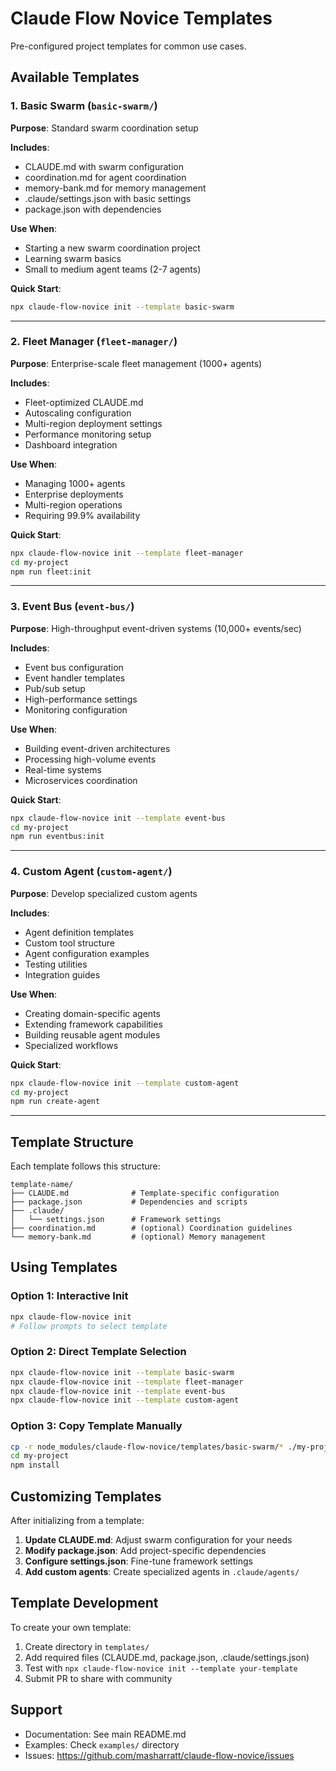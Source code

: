 # Claude Flow Novice Templates

Pre-configured project templates for common use cases.

## Available Templates

### 1. Basic Swarm (`basic-swarm/`)

**Purpose**: Standard swarm coordination setup

**Includes**:
- CLAUDE.md with swarm configuration
- coordination.md for agent coordination
- memory-bank.md for memory management
- .claude/settings.json with basic settings
- package.json with dependencies

**Use When**:
- Starting a new swarm coordination project
- Learning swarm basics
- Small to medium agent teams (2-7 agents)

**Quick Start**:
```bash
npx claude-flow-novice init --template basic-swarm
```

---

### 2. Fleet Manager (`fleet-manager/`)

**Purpose**: Enterprise-scale fleet management (1000+ agents)

**Includes**:
- Fleet-optimized CLAUDE.md
- Autoscaling configuration
- Multi-region deployment settings
- Performance monitoring setup
- Dashboard integration

**Use When**:
- Managing 1000+ agents
- Enterprise deployments
- Multi-region operations
- Requiring 99.9% availability

**Quick Start**:
```bash
npx claude-flow-novice init --template fleet-manager
cd my-project
npm run fleet:init
```

---

### 3. Event Bus (`event-bus/`)

**Purpose**: High-throughput event-driven systems (10,000+ events/sec)

**Includes**:
- Event bus configuration
- Event handler templates
- Pub/sub setup
- High-performance settings
- Monitoring configuration

**Use When**:
- Building event-driven architectures
- Processing high-volume events
- Real-time systems
- Microservices coordination

**Quick Start**:
```bash
npx claude-flow-novice init --template event-bus
cd my-project
npm run eventbus:init
```

---

### 4. Custom Agent (`custom-agent/`)

**Purpose**: Develop specialized custom agents

**Includes**:
- Agent definition templates
- Custom tool structure
- Agent configuration examples
- Testing utilities
- Integration guides

**Use When**:
- Creating domain-specific agents
- Extending framework capabilities
- Building reusable agent modules
- Specialized workflows

**Quick Start**:
```bash
npx claude-flow-novice init --template custom-agent
cd my-project
npm run create-agent
```

---

## Template Structure

Each template follows this structure:

```
template-name/
├── CLAUDE.md              # Template-specific configuration
├── package.json           # Dependencies and scripts
├── .claude/
│   └── settings.json      # Framework settings
├── coordination.md        # (optional) Coordination guidelines
└── memory-bank.md         # (optional) Memory management
```

## Using Templates

### Option 1: Interactive Init

```bash
npx claude-flow-novice init
# Follow prompts to select template
```

### Option 2: Direct Template Selection

```bash
npx claude-flow-novice init --template basic-swarm
npx claude-flow-novice init --template fleet-manager
npx claude-flow-novice init --template event-bus
npx claude-flow-novice init --template custom-agent
```

### Option 3: Copy Template Manually

```bash
cp -r node_modules/claude-flow-novice/templates/basic-swarm/* ./my-project/
cd my-project
npm install
```

## Customizing Templates

After initializing from a template:

1. **Update CLAUDE.md**: Adjust swarm configuration for your needs
2. **Modify package.json**: Add project-specific dependencies
3. **Configure settings.json**: Fine-tune framework settings
4. **Add custom agents**: Create specialized agents in `.claude/agents/`

## Template Development

To create your own template:

1. Create directory in `templates/`
2. Add required files (CLAUDE.md, package.json, .claude/settings.json)
3. Test with `npx claude-flow-novice init --template your-template`
4. Submit PR to share with community

## Support

- Documentation: See main README.md
- Examples: Check `examples/` directory
- Issues: https://github.com/masharratt/claude-flow-novice/issues
